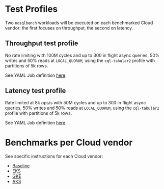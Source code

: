 # Test Profiles

Two `nosqlbench` workloads will be executed on each benchmarked Cloud vendor: the first focuses on
throughput, the second on latency.

## Throughput test profile

No rate limiting with 100M cycles and up to 300 in flight async queries, 50% writes and 50% reads at
`LOCAL_QUORUM`, using the `cql-tabular2` profile with partitions of 5k rows.

See YAML Job definition [here](./nosqlbench/throughput.yaml).

## Latency test profile

Rate limited at 8k ops/s with 50M cycles and up to 300 in flight async queries, 50% writes and 50%
reads at `LOCAL_QUORUM`, using the `cql-tabular2` profile with partitions of 5k rows.

See YAML Job definition [here](./nosqlbench/latency.yaml).

# Benchmarks per Cloud vendor

See specific instructions for each Cloud vendor:

* [Baseline](./baseline)
* [EKS](./EKS)
* [GKE](./GKE)
* [AKS](./AKS)
